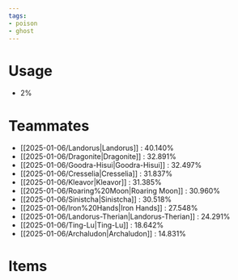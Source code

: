 ```yaml
---
tags:
- poison
- ghost
---
```

# Usage
- 2%
# Teammates
- [[2025-01-06/Landorus|Landorus]] : 40.140%
- [[2025-01-06/Dragonite|Dragonite]] : 32.891%
- [[2025-01-06/Goodra-Hisui|Goodra-Hisui]] : 32.497%
- [[2025-01-06/Cresselia|Cresselia]] : 31.837%
- [[2025-01-06/Kleavor|Kleavor]] : 31.385%
- [[2025-01-06/Roaring%20Moon|Roaring Moon]] : 30.960%
- [[2025-01-06/Sinistcha|Sinistcha]] : 30.518%
- [[2025-01-06/Iron%20Hands|Iron Hands]] : 27.548%
- [[2025-01-06/Landorus-Therian|Landorus-Therian]] : 24.291%
- [[2025-01-06/Ting-Lu|Ting-Lu]] : 18.642%
- [[2025-01-06/Archaludon|Archaludon]] : 14.831%
# Items